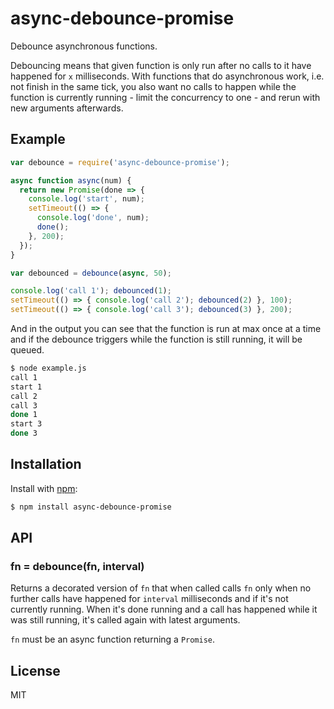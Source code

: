 
# async-debounce-promise

  Debounce asynchronous functions.
  
  Debouncing means that given function is only run after no calls to it have happened for `x` milliseconds. With functions that do asynchronous work, i.e. not finish in the same tick, you also want no calls to happen while the function is currently running - limit the concurrency to one - and rerun with new arguments afterwards.

## Example

```js
var debounce = require('async-debounce-promise');

async function async(num) {
  return new Promise(done => {
    console.log('start', num);
    setTimeout(() => {
      console.log('done', num);
      done();
    }, 200);
  });
}

var debounced = debounce(async, 50);

console.log('call 1'); debounced(1);
setTimeout(() => { console.log('call 2'); debounced(2) }, 100);
setTimeout(() => { console.log('call 3'); debounced(3) }, 200);
```

  And in the output you can see that the function is run at max once at a time and if the debounce triggers while the function is still running, it will be queued.

```bash
$ node example.js
call 1
start 1
call 2
call 3
done 1
start 3
done 3
```

## Installation

  Install with [npm](https://npmjs.org):
  
```bash
$ npm install async-debounce-promise
```

## API

### fn = debounce(fn, interval)

Returns a decorated version of `fn` that when called calls `fn` only when no further calls have happened for `interval` milliseconds and if it's not currently running. When it's done running and a call has happened while it was still running, it's called again with latest arguments.

`fn` must be an async function returning a `Promise`.

## License

  MIT
